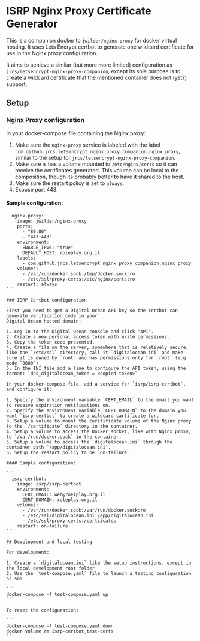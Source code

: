 # ISRP Nginx Proxy Certificate Generator

This is a companion docker to `jwilder/nginx-proxy` for docker virtual hosting. It uses Lets Encrypt
certbot to generate one wildcard certificate for use in the Nginx proxy configuration.

It aims to achieve a similar (but more more limited) configuration as `jrcs/letsencrypt-nginx-proxy-companion`,
except its sole purpose is to create a wildcard certificate that the mentioned container does not (yet?) support.

## Setup

### Nginx Proxy configuration

In your docker-compose file containing the Nginx proxy:

1. Make sure the `nginx-proxy` service is labeled with the label
`com.github.jrcs.letsencrypt_nginx_proxy_companion.nginx_proxy`, similar to the setup for 
`jrcs/letsencrypt-nginx-proxy-companion`.
2. Make sure is has a volume mounted to `/etc/nginx/certs` so it can receive the certificates generated.
This volume can be local to the composition, though its probably better to have it shared to the host.
3. Make sure the restart policy is set to `always`.
4. Expose port 443.

#### Sample configuration:

````
  nginx-proxy:
    image: jwilder/nginx-proxy
    ports:
      - "80:80"
      - "443:443"
    environment:
      ENABLE_IPV6: "true"
      DEFAULT_HOST: roleplay.org.il
    labels:
      - com.github.jrcs.letsencrypt_nginx_proxy_companion.nginx_proxy
    volumes:
      - /var/run/docker.sock:/tmp/docker.sock:ro
      - /etc/ssl/proxy-certs:/etc/nginx/certs:ro
    restart: always
```

### ISRP Certbot configuration

First you need to get a Digital Ocean API key so the certbot can generate verification code in your
Digital Ocean hosted domain: 

1. Log in to the Digital Ocean console and click "API".
2. Create a new personal access token with write permissions.
3. Copy the token code presented.
4. Create a file on the server, somewhere that is relatively secure, like the `/etc/ssl` directory, call it `digitalocean.ini` and make sure it is owned by `root` and has permissions only for `root` (e.g. mode `0600`).
5. In the INI file add a line to configure the API token, using the format: `dns_digitalocean_token = <copied token>`

In your docker-compose file, add a service for `isrp/isrp-certbot`, and configure it:

1. Specify the environment variable `CERT_EMAIL` to the email you want to receive expiration notifications on.
2. Specify the environment variable `CERT_DOMAIN` to the domain you want `isrp-certbot` to create a wildcard cartificate for.
3. Setup a volume to mount the ceritificate volume of the Nginx proxy to the `/certificate` directory in the container.
4. Setup a volume to access the Docker socket, like with Nginx proxy, to `/var/run/docker.sock` in the container.
5. Setup a volume to access the `digitalocean.ini` through the container path `/app/digitalocean.ini`.
6. Setup the restart policy to be `on-failure`.

#### Sample configuration:

```
  isrp-certbot:
    image: isrp/isrp-certbot
    environment:
      CERT_EMAIL: web@roelplay.org.il
      CERT_DOMAIN: roleplay.org.il
    volumes:
      - /var/run/docker.sock:/var/run/docker.sock:ro
      - /etc/ssl/digitalocean.ini:/app/digitalocean.ini
      - /etc/ssl/proxy-certs:/certiicates
    restart: on-failure
```

## Development and local testing

For development:

1. Create a `digitalocean.ini` like the setup instructions, except in the local development root folder.
2. Use the `test-compose.yaml` file to launch a testing configuration as so:

```
docker-compose -f test-compose.yaml up
```

To reset the configuration:

```
docker-compose -f test-compose.yaml down
docker volume rm isrp-certbot_test-certs
```

